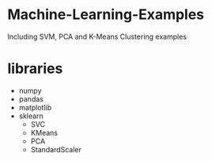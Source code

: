 # Machine-Learning-Examples
Including SVM, PCA and K-Means Clustering examples

# libraries
* numpy
* pandas 
* matplotlib
* sklearn
  * SVC
  * KMeans
  * PCA
  * StandardScaler
  
  

